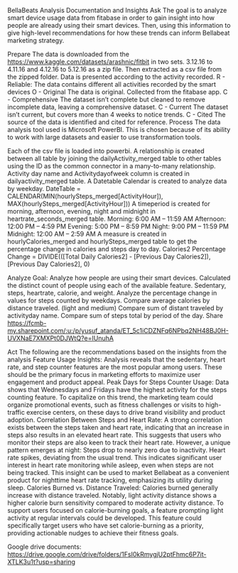 BellaBeats Analysis Documentation and Insights
Ask
The goal is to analyze smart device usage data from fitabase  in order to gain insight into how people are already using their smart devices. Then, using this information to give high-level recommendations for how these trends can inform Bellabeat marketing strategy.

Prepare
The data is downloaded from the https://www.kaggle.com/datasets/arashnic/fitbit in two sets. 3.12.16 to 4.11.16 and 4.12.16 to 5.12.16 as a zip file. Then extracted as a csv file from the zipped folder. Data is presented according to the activity recorded. 
R - Reliable:
	The data contains different all activities recorded by the smart devices
O - Original
	The data is original. Collected from the fitabase app.
C - Comprehensive
	The dataset isn’t complete but cleaned to remove incomplete data, leaving a comprehensive dataset.
C - Current
	The dataset isn’t current, but covers more than 4 weeks to notice trends.
C - Cited
	The source of the data is identified and cited for reference.
Process
The data analysis tool used is Microsoft PowerBI. This is chosen because of its ability to work with large datasets and easier to use transformation tools.

Each of the csv file is loaded into powerbi.
A relationship is created between all table by joining the dailyActivity_merged table to other tables using the ID as the common connector in a many-to-many relationship.
Activity day name and Activitydayofweek column is created in dailyactivity_merged table.
A Datetable Calendar is created to analyze data by weekday. 
DateTable = CALENDAR(MIN(hourlySteps_merged[ActivityHour]), MAX(hourlySteps_merged[ActivityHour]))
A timeperiod is created for morning, afternoon, evening, night and midnight in heartrate_seconds_merged table.
Morning: 6:00 AM – 11:59 AM
Afternoon: 12:00 PM – 4:59 PM
Evening: 5:00 PM – 8:59 PM
Night: 9:00 PM – 11:59 PM
Midnight: 12:00 AM – 2:59 AM
A measure is created in hourlyCalories_merged and hourlySteps_merged table to get the percentage change in calories and steps day to day. 
Calories2 Percentage Change = 
DIVIDE(([Total Daily Calories2] - [Previous Day Calories2]), [Previous Day Calories2], 0)


Analyze
Goal: Analyze how people are using their smart devices.
Calculated the distinct count of people using each of the available feature. Sedentary, steps, heartrate, calorie, and weight.
Analyze the percentage change in values for steps counted by weekdays.
Compare average calories by distance traveled. (light and medium)
Compare sum of distant traveled by activityday name.
Compare sum of steps total by period of the day.
Share
https://fcmb-my.sharepoint.com/:u:/p/yusuf_atanda/ET_5c1iCDZNFq6NPbq2NH48BJ0H-UVXNaE7XMXPt0DJWtQ?e=IUnuhA

Act
The following are the recommendations based on the insights from the analysis
Feature Usage Insights: Analysis reveals that the sedentary, heart rate, and step counter features are the most popular among users. These should be the primary focus in marketing efforts to maximize user engagement and product appeal.
Peak Days for Steps Counter Usage: Data shows that Wednesdays and Fridays have the highest activity for the steps counting feature. To capitalize on this trend, the marketing team could organize promotional events, such as fitness challenges or visits to high-traffic exercise centers, on these days to drive brand visibility and product adoption.
Correlation Between Steps and Heart Rate: A strong correlation exists between the steps taken and heart rate, indicating that an increase in steps also results in an elevated heart rate. This suggests that users who monitor their steps are also keen to track their heart rate.
However, a unique pattern emerges at night:
Steps drop to nearly zero due to inactivity.
Heart rate spikes, deviating from the usual trend.
This indicates significant user interest in heart rate monitoring while asleep, even when steps are not being tracked. This insight can be used to market Bellabeat as a convenient product for nighttime heart rate tracking, emphasizing its utility during sleep.
Calories Burned vs. Distance Traveled: Calories burned generally increase with distance traveled. Notably, light activity distance shows a higher calorie burn sensitivity compared to moderate activity distance. To support users focused on calorie-burning goals, a feature prompting light activity at regular intervals could be developed. This feature could specifically target users who have set calorie-burning as a priority, providing actionable nudges to achieve their fitness goals.

Google drive documents: https://drive.google.com/drive/folders/1FsI0kRmygjU2ptFhmc6P7it-XTLK3u1t?usp=sharing
